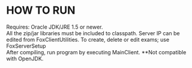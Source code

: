 # HOW TO RUN
Requires: Oracle JDK/JRE 1.5 or newer.  
All the zip/jar libraries must be included to classpath.
Server IP can be edited from FoxClientUtilities.
To create, delete or edit exams; use FoxServerSetup  
After compiling, run program by executing MainClient.
**Not compatible with OpenJDK.  